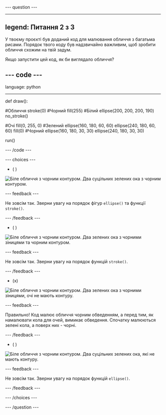 --- question ---

---
legend: Питання 2 з 3
---

У твоєму проєкті був доданий код для малювання обличчя з багатьма рисами. Порядок твого коду був надзвичайно важливим, щоб зробити обличчя схожим на твій задум.

Якщо запустити цей код, як би виглядало обличчя?

--- code ---
---
language: python

---

def draw():

  #Обличчя
  stroke(0) #Чорний
  fill(255) #Білий
  ellipse(200, 200, 200, 190)
  no_stroke()
  
  #Очі
  fill(0, 255, 0) #Зелений
  ellipse(160, 180, 60, 60)
  ellipse(240, 180, 60, 60)
  fill(0) #Чорний
  ellipse(160, 180, 30, 30)
  ellipse(240, 180, 30, 30)
  
run()

--- /code ---

--- choices ---

- ( )

![Біле обличчя з чорним контуром. Два суцільних зелених ока з чорним контуром.](images/face1.png)

 --- feedback ---

 Не зовсім так. Зверни увагу на порядок фігур `ellipse()` та функції `stroke()`.

 --- /feedback ---

- ( )

![Біле обличчя з чорним контуром. Два зелених ока з чорними зіницями та чорним контуром.](images/face2.png)

 --- feedback ---

 Не зовсім так. Зверни увагу на порядок функцій `stroke()`.

 --- /feedback ---

- (x)

![Біле обличчя з чорним контуром. Два зелених ока з чорними зіницями, очі не мають контуру.](images/face3.png)

 --- feedback ---

 Правильно! Код малює обличчя чорним обведенням, а перед тим, як намалювати кола для очей, вимикає обведення. Спочатку малюються зелені кола, а поверх них - чорні.

 --- /feedback ---

- ( )

![Біле обличчя з чорним контуром. Два суцільних зелених ока, які не мають контуру.](images/face4.png)

 --- feedback ---

 Не зовсім так. Зверни увагу на порядок функцій `ellipse()`.

 --- /feedback ---

--- /choices ---

--- /question ---
